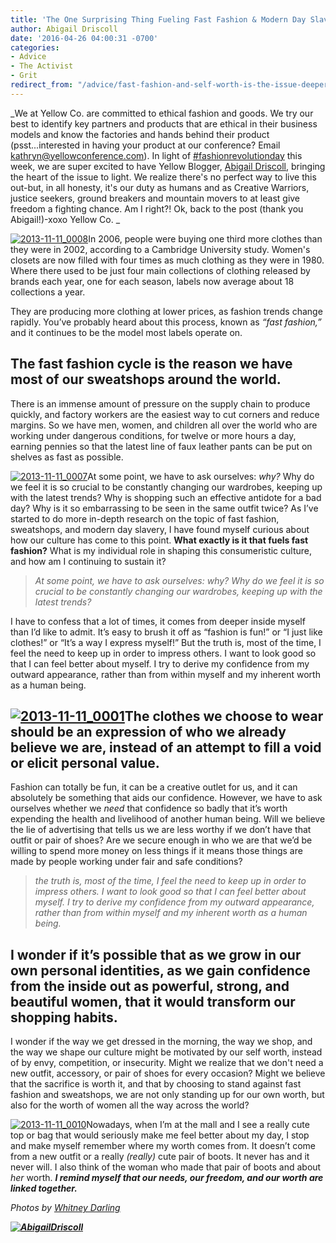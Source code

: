 ```yaml
---
title: 'The One Surprising Thing Fueling Fast Fashion & Modern Day Slavery. Hint:it's Not What You Think.'
author: Abigail Driscoll
date: '2016-04-26 04:00:31 -0700'
categories:
- Advice
- The Activist
- Grit
redirect_from: "/advice/fast-fashion-and-self-worth-is-the-issue-deeper-than-just-wanting-cheap-clothes/"
---
```


_We at Yellow Co. are committed to ethical fashion and goods. We try our best to identify key partners and products that are ethical in their business models and know the factories and hands behind their product (psst...interested in having your product at our conference? Email kathryn@yellowconference.com). In light of [#fashionrevolutionday](http://fashionrevolution.org/) this week, we are super excited to have Yellow Blogger, [Abigail Driscoll](http://abigailrdriscoll.com/), bringing the heart of the issue to light. We realize there's no perfect way to live this out-but, in all honesty, it's our duty as humans and as Creative Warriors, justice seekers, ground breakers and mountain movers to at least give freedom a fighting chance. Am I right?! Ok, back to the post (thank you Abigail!)-xoxo Yellow Co. _

[![2013-11-11_0008](http://yellowconference.com/wp-content/uploads/2016/04/2013-11-11_0008.jpg)](http://yellowconference.com/wp-content/uploads/2016/04/2013-11-11_0008.jpg)In 2006, people were buying one third more clothes than they were in 2002, according to a Cambridge University study. Women's closets are now filled with four times as much clothing as they were in 1980\. Where there used to be just four main collections of clothing released by brands each year, one for each season, labels now average about 18 collections a year.

They are producing more clothing at lower prices, as fashion trends change rapidly. You’ve probably heard about this process, known as _“fast fashion,”_ and it continues to be the model most labels operate on.

## The fast fashion cycle is the reason we have most of our sweatshops around the world.

There is an immense amount of pressure on the supply chain to produce quickly, and factory workers are the easiest way to cut corners and reduce margins. So we have men, women, and children all over the world who are working under dangerous conditions, for twelve or more hours a day, earning pennies so that the latest line of faux leather pants can be put on shelves as fast as possible.

[![2013-11-11_0007](http://yellowconference.com/wp-content/uploads/2016/04/2013-11-11_0007.jpg)](http://yellowconference.com/wp-content/uploads/2016/04/2013-11-11_0007.jpg)At some point, we have to ask ourselves: _why?_ Why do we feel it is so crucial to be constantly changing our wardrobes, keeping up with the latest trends? Why is shopping such an effective antidote for a bad day? Why is it so embarrassing to be seen in the same outfit twice? As I’ve started to do more in-depth research on the topic of fast fashion, sweatshops, and modern day slavery, I have found myself curious about how our culture has come to this point. **What exactly is it that fuels fast fashion?** What is my individual role in shaping this consumeristic culture, and how am I continuing to sustain it?

> _At some point, we have to ask ourselves: why? Why do we feel it is so crucial to be constantly changing our wardrobes, keeping up with the latest trends?_

I have to confess that a lot of times, it comes from deeper inside myself than I’d like to admit. It’s easy to brush it off as “fashion is fun!” or “I just like clothes!” or “It’s a way I express myself!” But the truth is, most of the time, I feel the need to keep up in order to impress others. I want to look good so that I can feel better about myself. I try to derive my confidence from my outward appearance, rather than from within myself and my inherent worth as a human being.

## [![2013-11-11_0001](http://yellowconference.com/wp-content/uploads/2016/04/2013-11-11_0001.jpg)](http://yellowconference.com/wp-content/uploads/2016/04/2013-11-11_0001.jpg)The clothes we choose to wear should be an expression of who we already believe we are, instead of an attempt to fill a void or elicit personal value.

Fashion can totally be fun, it can be a creative outlet for us, and it can absolutely be something that aids our confidence. However, we have to ask ourselves whether we _need_ that confidence so badly that it’s worth expending the health and livelihood of another human being. Will we believe the lie of advertising that tells us we are less worthy if we don’t have that outfit or pair of shoes? Are we secure enough in who we are that we’d be willing to spend more money on less things if it means those things are made by people working under fair and safe conditions?

> _the truth is, most of the time, I feel the need to keep up in order to impress others. I want to look good so that I can feel better about myself. I try to derive my confidence from my outward appearance, rather than from within myself and my inherent worth as a human being._

## I wonder if it’s possible that as we grow in our own personal identities, as we gain confidence from the inside out as powerful, strong, and beautiful women, that it would transform our shopping habits.

I wonder if the way we get dressed in the morning, the way we shop, and the way we shape our culture might be motivated by our self worth, instead of by envy, competition, or insecurity. Might we realize that we don't need a new outfit, accessory, or pair of shoes for every occasion? Might we believe that the sacrifice is worth it, and that by choosing to stand against fast fashion and sweatshops, we are not only standing up for our own worth, but also for the worth of women all the way across the world?

[![2013-11-11_0010](http://yellowconference.com/wp-content/uploads/2016/04/2013-11-11_0010.jpg)](http://yellowconference.com/wp-content/uploads/2016/04/2013-11-11_0010.jpg)Nowadays, when I’m at the mall and I see a really cute top or bag that would seriously make me feel better about my day, I stop and make myself remember where my worth comes from. It doesn’t come from a new outfit or a really _(really)_ cute pair of boots. It never has and it never will. I also think of the woman who made that pair of boots and about _her_ worth. **_I remind myself that our needs, our freedom, and our worth are linked together._**

_Photos by [Whitney Darling](http://whitneydarling.com/briannagarcia/)_

**_[![AbigailDriscoll](http://yellowconference.com/wp-content/uploads/2016/04/AbigailDriscoll1.jpg)](http://www.shopfreestate.com/)_**
